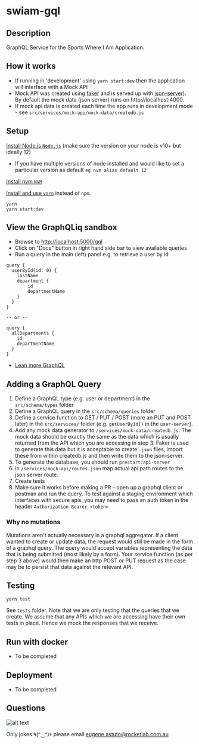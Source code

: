 # swiam-gql

## Description

GraphQL Service for the Sports Where I Am Application.

## How it works

- If running in 'development' using `yarn start:dev` then the application will interface with a Mock API
- Mock API was created using [faker](https://github.com/marak/Faker.js/) and is served up
  with [json-server](https://www.npmjs.com/package/json-server)).
  By default the mock data (json server) runs on http://localhost:4000.
- If mock api data is created each time the app runs in development mode -
  see `src/services/mock-api/mock-data/createdb.js`

## Setup

[Install Node.js `Node.js`](https://nodejs.org/en/) (make sure the version on your node is v10+ but ideally 12)

- If you have multiple versions of node installed and would like to set a particular version as default `eg nvm alias default 12`

[Install nvm `NVM`](https://github.com/nvm-sh/nvm)

[Install and use `yarn`](https://yarnpkg.com/en/docs/install) instead of `npm`.

```cp .env.example .env
yarn
yarn start:dev
```

## View the GraphQLiq sandbox

- Browse to [http://localhost:5000/gql](http://localhost:5000/gql)
- Click on "Docs" button in right hand side bar to view available queries
- Run a query in the main (left) panel e.g. to retrieve a user by id

```
query {
  userById(id: 0) {
    lastName
    department {
        id
        departmentName
    }
  }
}

-- or --

query {
  allDepartments {
    id
    departmentName
  }
}
```

- [Lean more GraphQL](https://graphql.org/learn/)

## Adding a GraphQL Query

1. Define a GraphQL type (e.g. user or department) in the `src/schema/types` folder
2. Define a GraphQL query in the `src/schema/queries` folder
3. Define a service function to GET / PUT / POST (more an PUT and POST later) in the `src/services/` folder (e.g. `getUserById()` in the `user-server`).
4. Add any mock data generator to `/services/mock-data/createdb.js`. The mock data should be exactly the same as the data which is usually returned from the API
   which you are accessing in step 3. Faker is used to generate this data but it is acceptable to create `.json` files, import these from within createdb.js and then
   write them to the json-server.
5. To generate the database, you should run `prestart:api-server`
6. in `/services/mock-api/routes.json` map actual api path routes to the json server route.
7. Create tests
8. Make sure it works before making a PR - open up a graphql client or postman and run the query. To test against a staging environment which interfaces with secure apis, you may need to pass an auth token in the header
   `Authorization Bearer <token>`

### Why no mutations

Mutations aren't actually necessary in a graphql aggregator. If a client wanted to create or update data, the request would
still be made in the form of a graphql query. The query would accept variables representing the data that is being submitted (most likely by a form). Your service function (as per step 3 above)
would then make an http POST or PUT request as the case may be to persist that data against the relevant API.

## Testing

```
yarn test
```

See `tests` folder. Note that we are only testing that the queries that we create. We assume that any APIs which we are accessing have their own tests in place.
Hence we mock the responses that we receive.

## Run with docker

- To be completed

## Deployment

- To be completed

## Questions

![alt text](https://i.kym-cdn.com/photos/images/newsfeed/001/382/037/2fe.jpg 'New phone who dis?')

Only jokes ٩(^‿^)۶ please email eugene.astuto@rocketlab.com.au
